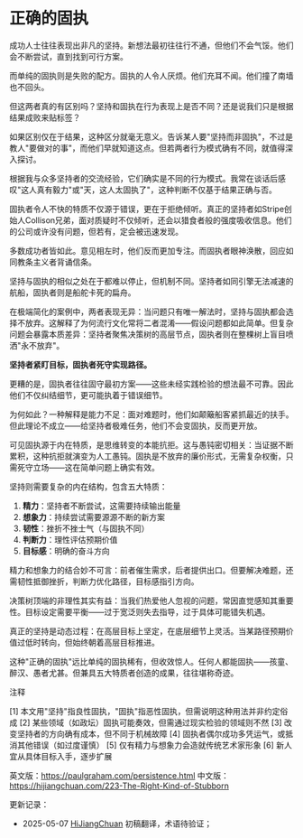 


# 正确的固执

成功人士往往表现出非凡的坚持。新想法最初往往行不通，但他们不会气馁。他们会不断尝试，直到找到可行方案。

而单纯的固执则是失败的配方。固执的人令人厌烦。他们充耳不闻。他们撞了南墙也不回头。

但这两者真的有区别吗？坚持和固执在行为表现上是否不同？还是说我们只是根据结果成败来贴标签？

如果区别仅在于结果，这种区分就毫无意义。告诉某人要"坚持而非固执"，不过是教人"要做对的事"，而他们早就知道这点。但若两者行为模式确有不同，就值得深入探讨。

根据我与众多坚持者的交流经验，它们确实是不同的行为模式。我常在谈话后感叹"这人真有毅力"或"天，这人太固执了"，这种判断不仅基于结果正确与否。

固执者令人不快的特质不仅源于错误，更在于拒绝倾听。真正的坚持者如Stripe创始人Collison兄弟，面对质疑时不仅倾听，还会以猎食者般的强度吸收信息。他们的公司或许没有问题，但若有，定会被迅速发现。

多数成功者皆如此。意见相左时，他们反而更加专注。而固执者眼神涣散，回应如同教条主义者背诵信条。

坚持与固执的相似之处在于都难以停止，但机制不同。坚持者如同引擎无法减速的航船，固执者则是船舵卡死的扁舟。

在极端简化的案例中，两者表现无异：当问题只有唯一解法时，坚持与固执都会选择不放弃。这解释了为何流行文化常将二者混淆——假设问题都如此简单。但复杂问题会暴露本质差异：坚持者聚焦决策树的高层节点，固执者则在整棵树上盲目喷洒"永不放弃"。

**坚持者紧盯目标，固执者死守实现路径。**

更糟的是，固执者往往固守最初方案——这些未经实践检验的想法最不可靠。因此他们不仅纠结细节，更可能执着于错误细节。

为何如此？一种解释是能力不足：面对难题时，他们如颠簸船客紧抓最近的扶手。但此理论不成立——给坚持者极难任务，他们不会变固执，反而更开放。

可见固执源于内在特质，是思维转变的本能抗拒。这与愚钝密切相关：当证据不断累积，这种抗拒就演变为人工愚钝。固执是不放弃的廉价形式，无需复杂权衡，只需死守立场——这在简单问题上确实有效。

坚持则需要复杂的内在结构，包含五大特质：

1. **精力**：坚持者不断尝试，这需要持续输出能量
2. **想象力**：持续尝试需要源源不断的新方案
3. **韧性**：挫折不挫士气（与固执不同）
4. **判断力**：理性评估预期价值
5. **目标感**：明确的奋斗方向

精力和想象力的结合妙不可言：前者催生需求，后者提供出口。但要解决难题，还需韧性抵御挫折，判断力优化路径，目标感指引方向。

决策树顶端的非理性其实有益：当我们热爱他人忽视的问题，常因直觉感知其重要性。目标设定需要平衡——过于宽泛则失去指导，过于具体可能错失机遇。

真正的坚持是动态过程：在高层目标上坚定，在底层细节上灵活。当某路径预期价值过低时转向，但始终朝着高层目标推进。

这种"正确的固执"远比单纯的固执稀有，但收效惊人。任何人都能固执——孩童、醉汉、愚者尤甚。但兼具五大特质者创造的成果，往往堪称奇迹。

注释

[1] 本文用"坚持"指良性固执，"固执"指恶性固执，但需说明这种用法并非约定俗成
[2] 某些领域（如政坛）固执可能奏效，但需通过现实检验的领域则不然
[3] 改变坚持者的方向确有成本，但不同于机械故障
[4] 固执者偶尔成功多凭运气，或抵消其他错误（如过度谨慎）
[5] 仅有精力与想象力会造就传统艺术家形象
[6] 新人宜从具体目标入手，逐步扩展

英文版：https://paulgraham.com/persistence.html
中文版：https://hijiangchuan.com/223-The-Right-Kind-of-Stubborn



更新记录：
- 2025-05-07 [HiJiangChuan](https://hijiangchuan.com) 初稿翻译，术语待验证； 
